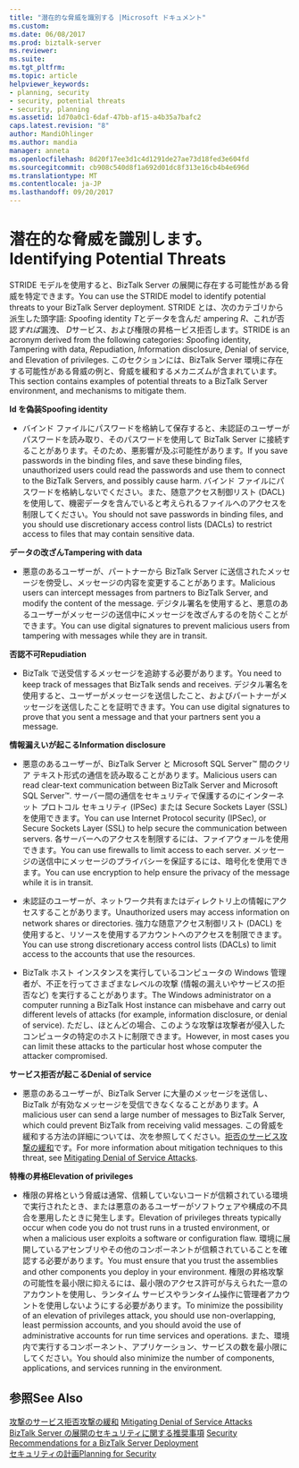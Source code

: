 ```yaml
---
title: "潜在的な脅威を識別する |Microsoft ドキュメント"
ms.custom: 
ms.date: 06/08/2017
ms.prod: biztalk-server
ms.reviewer: 
ms.suite: 
ms.tgt_pltfrm: 
ms.topic: article
helpviewer_keywords:
- planning, security
- security, potential threats
- security, planning
ms.assetid: 1d70a0c1-6daf-47bb-af15-a4b35a7bafc2
caps.latest.revision: "8"
author: MandiOhlinger
ms.author: mandia
manager: anneta
ms.openlocfilehash: 8d20f17ee3d1c4d1291de27ae73d18fed3e604fd
ms.sourcegitcommit: cb908c540d8f1a692d01dc8f313e16cb4b4e696d
ms.translationtype: MT
ms.contentlocale: ja-JP
ms.lasthandoff: 09/20/2017
---
```

# <a name="identifying-potential-threats"></a><span data-ttu-id="66885-102">潜在的な脅威を識別します。</span><span class="sxs-lookup"><span data-stu-id="66885-102">Identifying Potential Threats</span></span>
<span data-ttu-id="66885-103">STRIDE モデルを使用すると、BizTalk Server の展開に存在する可能性がある脅威を特定できます。</span><span class="sxs-lookup"><span data-stu-id="66885-103">You can use the STRIDE model to identify potential threats to your BizTalk Server deployment.</span></span> <span data-ttu-id="66885-104">STRIDE とは、次のカテゴリから派生した頭字語: *S*poofing identity *T*とデータを含んだ ampering *R*、これが否認*すれば*漏洩、 *D*サービス、および権限の昇格ービス拒否します。</span><span class="sxs-lookup"><span data-stu-id="66885-104">STRIDE is an acronym derived from the following categories: *S*poofing identity, *T*ampering with data, *R*epudiation, *I*nformation disclosure, *D*enial of service, and Elevation of privileges.</span></span> <span data-ttu-id="66885-105">このセクションには、BizTalk Server 環境に存在する可能性がある脅威の例と、脅威を緩和するメカニズムが含まれています。</span><span class="sxs-lookup"><span data-stu-id="66885-105">This section contains examples of potential threats to a BizTalk Server environment, and mechanisms to mitigate them.</span></span>  
  
 <span data-ttu-id="66885-106">**Id を偽装**</span><span class="sxs-lookup"><span data-stu-id="66885-106">**Spoofing identity**</span></span>  
  
-   <span data-ttu-id="66885-107">バインド ファイルにパスワードを格納して保存すると、未認証のユーザーがパスワードを読み取り、そのパスワードを使用して BizTalk Server に接続することがあります。そのため、悪影響が及ぶ可能性があります。</span><span class="sxs-lookup"><span data-stu-id="66885-107">If you save passwords in the binding files, and save these binding files, unauthorized users could read the passwords and use them to connect to the BizTalk Servers, and possibly cause harm.</span></span> <span data-ttu-id="66885-108">バインド ファイルにパスワードを格納しないでください。また、随意アクセス制御リスト (DACL) を使用して、機密データを含んでいると考えられるファイルへのアクセスを制限してください。</span><span class="sxs-lookup"><span data-stu-id="66885-108">You should not save passwords in binding files, and you should use discretionary access control lists (DACLs) to restrict access to files that may contain sensitive data.</span></span>  
  
 <span data-ttu-id="66885-109">**データの改ざん**</span><span class="sxs-lookup"><span data-stu-id="66885-109">**Tampering with data**</span></span>  
  
-   <span data-ttu-id="66885-110">悪意のあるユーザーが、パートナーから BizTalk Server に送信されたメッセージを傍受し、メッセージの内容を変更することがあります。</span><span class="sxs-lookup"><span data-stu-id="66885-110">Malicious users can intercept messages from partners to BizTalk Server, and modify the content of the message.</span></span> <span data-ttu-id="66885-111">デジタル署名を使用すると、悪意のあるユーザーがメッセージの送信中にメッセージを改ざんするのを防ぐことができます。</span><span class="sxs-lookup"><span data-stu-id="66885-111">You can use digital signatures to prevent malicious users from tampering with messages while they are in transit.</span></span>  
  
 <span data-ttu-id="66885-112">**否認不可**</span><span class="sxs-lookup"><span data-stu-id="66885-112">**Repudiation**</span></span>  
  
-   <span data-ttu-id="66885-113">BizTalk で送受信するメッセージを追跡する必要があります。</span><span class="sxs-lookup"><span data-stu-id="66885-113">You need to keep track of messages that BizTalk sends and receives.</span></span> <span data-ttu-id="66885-114">デジタル署名を使用すると、ユーザーがメッセージを送信したこと、およびパートナーがメッセージを送信したことを証明できます。</span><span class="sxs-lookup"><span data-stu-id="66885-114">You can use digital signatures to prove that you sent a message and that your partners sent you a message.</span></span>  
  
 <span data-ttu-id="66885-115">**情報漏えいが起こる**</span><span class="sxs-lookup"><span data-stu-id="66885-115">**Information disclosure**</span></span>  
  
-   <span data-ttu-id="66885-116">悪意のあるユーザーが、BizTalk Server と Microsoft SQL Server™ 間のクリア テキスト形式の通信を読み取ることがあります。</span><span class="sxs-lookup"><span data-stu-id="66885-116">Malicious users can read clear-text communication between BizTalk Server and Microsoft SQL Server™.</span></span> <span data-ttu-id="66885-117">サーバー間の通信をセキュリティで保護するのにインターネット プロトコル セキュリティ (IPSec) または Secure Sockets Layer (SSL) を使用できます。</span><span class="sxs-lookup"><span data-stu-id="66885-117">You can use Internet Protocol security (IPSec), or Secure Sockets Layer (SSL) to help secure the communication between servers.</span></span> <span data-ttu-id="66885-118">各サーバーへのアクセスを制限するには、ファイアウォールを使用できます。</span><span class="sxs-lookup"><span data-stu-id="66885-118">You can use firewalls to limit access to each server.</span></span> <span data-ttu-id="66885-119">メッセージの送信中にメッセージのプライバシーを保証するには、暗号化を使用できます。</span><span class="sxs-lookup"><span data-stu-id="66885-119">You can use encryption to help ensure the privacy of the message while it is in transit.</span></span>  
  
-   <span data-ttu-id="66885-120">未認証のユーザーが、ネットワーク共有またはディレクトリ上の情報にアクセスすることがあります。</span><span class="sxs-lookup"><span data-stu-id="66885-120">Unauthorized users may access information on network shares or directories.</span></span> <span data-ttu-id="66885-121">強力な随意アクセス制御リスト (DACL) を使用すると、リソースを使用するアカウントへのアクセスを制限できます。</span><span class="sxs-lookup"><span data-stu-id="66885-121">You can use strong discretionary access control lists (DACLs) to limit access to the accounts that use the resources.</span></span>  
  
-   <span data-ttu-id="66885-122">BizTalk ホスト インスタンスを実行しているコンピュータの Windows 管理者が、不正を行ってさまざまなレベルの攻撃 (情報の漏えいやサービスの拒否など) を実行することがあります。</span><span class="sxs-lookup"><span data-stu-id="66885-122">The Windows administrator on a computer running a BizTalk Host instance can misbehave and carry out different levels of attacks (for example, information disclosure, or denial of service).</span></span> <span data-ttu-id="66885-123">ただし、ほとんどの場合、このような攻撃は攻撃者が侵入したコンピュータの特定のホストに制限できます。</span><span class="sxs-lookup"><span data-stu-id="66885-123">However, in most cases you can limit these attacks to the particular host whose computer the attacker compromised.</span></span>  
  
 <span data-ttu-id="66885-124">**サービス拒否が起こる**</span><span class="sxs-lookup"><span data-stu-id="66885-124">**Denial of service**</span></span>  
  
-   <span data-ttu-id="66885-125">悪意のあるユーザーが、BizTalk Server に大量のメッセージを送信し、BizTalk が有効なメッセージを受信できなくなることがあります。</span><span class="sxs-lookup"><span data-stu-id="66885-125">A malicious user can send a large number of messages to BizTalk Server, which could prevent BizTalk from receiving valid messages.</span></span> <span data-ttu-id="66885-126">この脅威を緩和する方法の詳細については、次を参照してください。[拒否のサービス攻撃の緩和](../core/mitigating-denial-of-service-attacks.md)です。</span><span class="sxs-lookup"><span data-stu-id="66885-126">For more information about mitigation techniques to this threat, see [Mitigating Denial of Service Attacks](../core/mitigating-denial-of-service-attacks.md).</span></span>  
  
 <span data-ttu-id="66885-127">**特権の昇格**</span><span class="sxs-lookup"><span data-stu-id="66885-127">**Elevation of privileges**</span></span>  
  
-   <span data-ttu-id="66885-128">権限の昇格という脅威は通常、信頼していないコードが信頼されている環境で実行されたとき、または悪意のあるユーザーがソフトウェアや構成の不具合を悪用したときに発生します。</span><span class="sxs-lookup"><span data-stu-id="66885-128">Elevation of privileges threats typically occur when code you do not trust runs in a trusted environment, or when a malicious user exploits a software or configuration flaw.</span></span> <span data-ttu-id="66885-129">環境に展開しているアセンブリやその他のコンポーネントが信頼されていることを確認する必要があります。</span><span class="sxs-lookup"><span data-stu-id="66885-129">You must ensure that you trust the assemblies and other components you deploy in your environment.</span></span> <span data-ttu-id="66885-130">権限の昇格攻撃の可能性を最小限に抑えるには、最小限のアクセス許可が与えられた一意のアカウントを使用し、ランタイム サービスやランタイム操作に管理者アカウントを使用しないようにする必要があります。</span><span class="sxs-lookup"><span data-stu-id="66885-130">To minimize the possibility of an elevation of privileges attack, you should use non-overlapping, least permission accounts, and you should avoid the use of administrative accounts for run time services and operations.</span></span> <span data-ttu-id="66885-131">また、環境内で実行するコンポーネント、アプリケーション、サービスの数を最小限にしてください。</span><span class="sxs-lookup"><span data-stu-id="66885-131">You should also minimize the number of components, applications, and services running in the environment.</span></span>  
  
## <a name="see-also"></a><span data-ttu-id="66885-132">参照</span><span class="sxs-lookup"><span data-stu-id="66885-132">See Also</span></span>  
 <span data-ttu-id="66885-133">[攻撃のサービス拒否攻撃の緩和](../core/mitigating-denial-of-service-attacks.md) </span><span class="sxs-lookup"><span data-stu-id="66885-133">[Mitigating Denial of Service Attacks](../core/mitigating-denial-of-service-attacks.md) </span></span>  
 <span data-ttu-id="66885-134">[BizTalk Server の展開のセキュリティに関する推奨事項](../core/security-recommendations-for-a-biztalk-server-deployment.md) </span><span class="sxs-lookup"><span data-stu-id="66885-134">[Security Recommendations for a BizTalk Server Deployment](../core/security-recommendations-for-a-biztalk-server-deployment.md) </span></span>  
 [<span data-ttu-id="66885-135">セキュリティの計画</span><span class="sxs-lookup"><span data-stu-id="66885-135">Planning for Security</span></span>](../core/planning-for-security.md)
